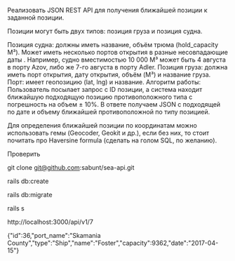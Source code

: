 Реализовать JSON REST API для получения ближайшей позиции к заданной позиции.

Позиции могут быть двух типов: позиция груза и позиция судна.

Позиция судна: должны иметь название, объём трюма (hold_capacity M³).
Может иметь несколько портов открытия в разные несовпадающие даты . Например, судно вместимостью 10 000 M³ может быть 4 августа в порту Azov, либо же 7-го августа в порту Adler.
Позиция груза: должна иметь порт открытия, дату открытия, объём (M³) и название груза.
Порт: имеет геопозицию (lat, lng) и название.
Алгоритм работы:
Пользователь посылает запрос с ID позиции, а система находит ближайшую подходящую позицию противоположного типа c погрешность на объем ± 10%. В ответе получаем JSON c подходящей по дате и объему ближайшей противоположной по типу позицией.

Для определения ближайшей позиции по координатам можно использовать гемы (Geocoder, Geokit и др.), если без них, то стоит почитать про Haversine formula (сделать на голом SQL, по желанию).

Проверить

git clone git@github.com:sabunt/sea-api.git

rails db:create

rails db:migrate

rails s

http://localhost:3000/api/v1/7

{"id":36,"port_name":"Skamania County","type":"Ship","name":"Foster","сapacity":9362,"date":"2017-04-15"}